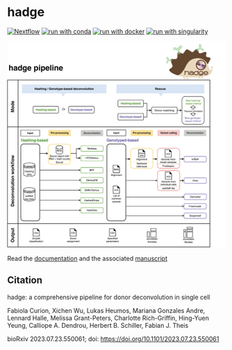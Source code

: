 # hadge

[![Nextflow](https://img.shields.io/badge/nextflow%20DSL2-%E2%89%A522.10.1-23aa62.svg)](https://www.nextflow.io/)
[![run with conda](http://img.shields.io/badge/run%20with-conda-3EB049?labelColor=000000&logo=anaconda)](https://docs.conda.io/en/latest/)
[![run with docker](https://img.shields.io/badge/run%20with-docker-0db7ed?labelColor=000000&logo=docker)](https://www.docker.com/)
[![run with singularity](https://img.shields.io/badge/run%20with-singularity-1d355c.svg?labelColor=000000)](https://sylabs.io/docs/)

![Caption](docs/source/_static/images/pipeline.png)

Read the [documentation](https://hadge.readthedocs.io/en/latest/) and the associated [manuscript](https://www.biorxiv.org/content/10.1101/2023.07.23.550061v1)

## Citation

hadge: a comprehensive pipeline for donor deconvolution in single cell

Fabiola Curion, Xichen Wu, Lukas Heumos, Mariana Gonzales Andre, Lennard Halle, Melissa Grant-Peters, Charlotte Rich-Griffin, Hing-Yuen Yeung, Calliope A. Dendrou, Herbert B. Schiller, Fabian J. Theis

bioRxiv 2023.07.23.550061; doi: https://doi.org/10.1101/2023.07.23.550061
